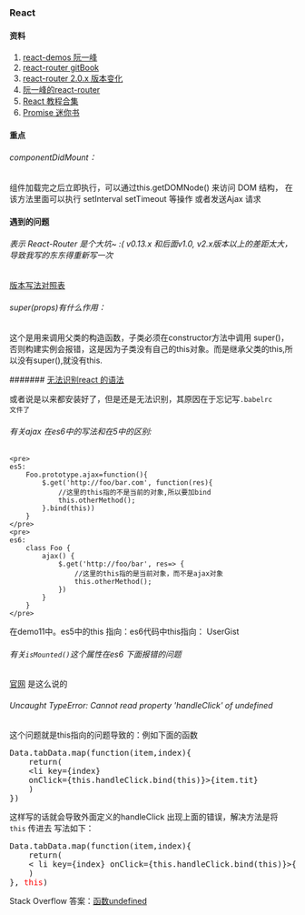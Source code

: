 ### React


#### 资料
1. [react-demos 阮一峰](https://github.com/ruanyf/react-demos/)
1. [react-router gitBook](https://react-guide.github.io/react-router-cn/docs/Introduction.html)
2. [react-router 2.0.x 版本变化](https://github.com/reactjs/react-router/blob/master/upgrade-guides/v2.0.0.md#using-history-with-router)
3. [阮一峰的react-router](http://www.ruanyifeng.com/blog/2016/05/react_router.html)
4. [React 教程合集](http://react-china.org/c/jiao-cheng)
5. [Promise 迷你书](http://liubin.org/promises-book)


#### 重点
###### componentDidMount： 

组件加载完之后立即执行，可以通过this.getDOMNode() 来访问 DOM 结构，
在该方法里面可以执行 setInterval setTimeout 等操作 或者发送Ajax 请求 

#### 遇到的问题
###### 表示 React-Router  是个大坑~ :( v0.13.x  和后面v1.0, v2.x版本以上的差距太大，导致我写的东东得重新写一次

[版本写法对照表](https://github.com/reactjs/react-router/blob/832c42946c874fe56ffde0066b1088054311cb98/CHANGES.md)  
###### super(props)有什么作用：

这个是用来调用父类的构造函数，子类必须在constructor方法中调用 super()， 否则构建实例会报错，这是因为子类没有自己的this对象。而是继承父类的this,所以没有super(),就没有this.

####### [无法识别react 的语法](http://stackoverflow.com/questions/33460420/babel-loader-jsx-syntaxerror-unexpected-token)

或者说是以来都安装好了，但是还是无法识别，其原因在于忘记写<code>.babelrc 文件了</code>

###### 有关ajax 在es6中的写法和在5中的区别:
	<pre>
	es5:
		Foo.prototype.ajax=function(){
			$.get('http://foo/bar.com', function(res){
				//这里的this指的不是当前的对象,所以要加bind
				this.otherMethod();
			}.bind(this))
		}
	</pre>
	<pre>
	es6:
		class Foo {
			ajax() {
				$.get('http://foo/bar', res=> {
					//这里的this指的是当前对象，而不是ajax对象
					this.otherMethod();
				})
			}
		}
	</pre>


在demo11中。es5中的this 指向：es6代码中this指向： UserGist

###### 有关<code>isMounted()</code>这个属性在es6 下面报错的问题

[官网](https://facebook.github.io/react/blog/2015/12/16/ismounted-antipattern.html) 是这么说的
	
###### Uncaught TypeError: Cannot read property 'handleClick' of undefined

这个问题就是this指向的问题导致的：例如下面的函数
<pre>
Data.tabData.map(function(item,index){
	return(
	&lt;li key={index} 
	onClick={this.handleClick.bind(this)}&gt;{item.tit}</li>
	)
})	
</pre>

这样写的话就会导致外面定义的handleClick 出现上面的错误，解决方法是将 <code>this</code> 传进去 写法如下：

<pre>
Data.tabData.map(function(item,index){
	return(
	&lt; li key={index} onClick={this.handleClick.bind(this)}&gt;{item.tit}</li>
	)
}, <font color="red">this</font>)
</pre>

Stack Overflow 答案：[函数undefined](http://stackoverflow.com/questions/29549375/react-0-13-class-method-undefined)
	





